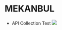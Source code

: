 # MEKANBUL

-  API Collection Test
  ![](https://github.com/muratincir/mekanbul/blob/odev6/resimler/collectionTest.png)

